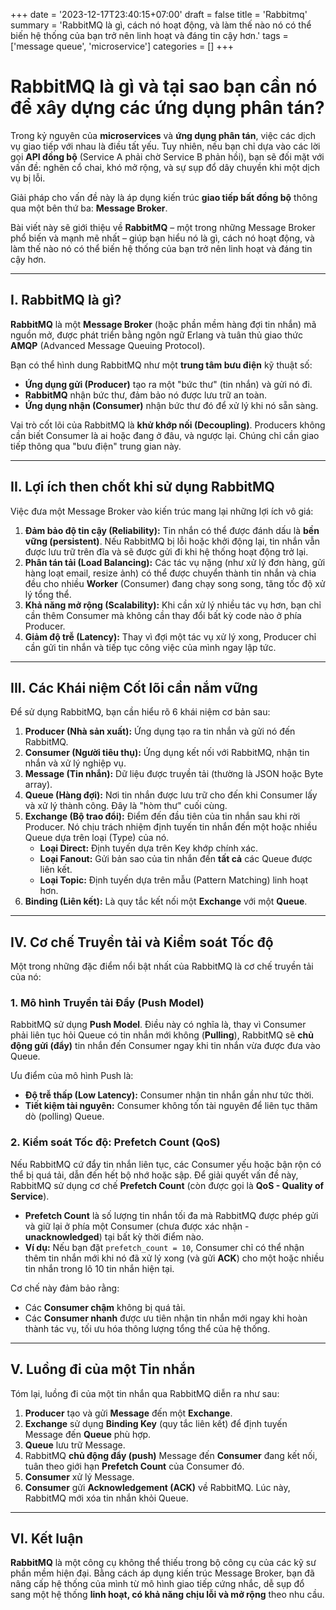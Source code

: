 +++
date = '2023-12-17T23:40:15+07:00'
draft = false
title = 'Rabbitmq'
summary = 'RabbitMQ là gì, cách nó hoạt động, và làm thế nào nó có thể biến hệ thống của bạn trở nên linh hoạt và đáng tin cậy hơn.'
tags = ['message queue', 'microservice']
categories = []
+++

# RabbitMQ là gì và tại sao bạn cần nó để xây dựng các ứng dụng phân tán?

Trong kỷ nguyên của **microservices** và **ứng dụng phân tán**, việc các dịch vụ giao tiếp với nhau là điều tất yếu. Tuy nhiên, nếu bạn chỉ dựa vào các lời gọi **API đồng bộ** (Service A phải chờ Service B phản hồi), bạn sẽ đối mặt với vấn đề: nghẽn cổ chai, khó mở rộng, và sự sụp đổ dây chuyền khi một dịch vụ bị lỗi.

Giải pháp cho vấn đề này là áp dụng kiến trúc **giao tiếp bất đồng bộ** thông qua một bên thứ ba: **Message Broker**.

Bài viết này sẽ giới thiệu về **RabbitMQ** – một trong những Message Broker phổ biến và mạnh mẽ nhất – giúp bạn hiểu nó là gì, cách nó hoạt động, và làm thế nào nó có thể biến hệ thống của bạn trở nên linh hoạt và đáng tin cậy hơn.

---

## I. RabbitMQ là gì?

**RabbitMQ** là một **Message Broker** (hoặc phần mềm hàng đợi tin nhắn) mã nguồn mở, được phát triển bằng ngôn ngữ Erlang và tuân thủ giao thức **AMQP** (Advanced Message Queuing Protocol).

Bạn có thể hình dung RabbitMQ như một **trung tâm bưu điện** kỹ thuật số:

* **Ứng dụng gửi (Producer)** tạo ra một "bức thư" (tin nhắn) và gửi nó đi.
* **RabbitMQ** nhận bức thư, đảm bảo nó được lưu trữ an toàn.
* **Ứng dụng nhận (Consumer)** nhận bức thư đó để xử lý khi nó sẵn sàng.

Vai trò cốt lõi của RabbitMQ là **khử khớp nối (Decoupling)**. Producers không cần biết Consumer là ai hoặc đang ở đâu, và ngược lại. Chúng chỉ cần giao tiếp thông qua "bưu điện" trung gian này.

---

## II. Lợi ích then chốt khi sử dụng RabbitMQ

Việc đưa một Message Broker vào kiến trúc mang lại những lợi ích vô giá:

1.  **Đảm bảo độ tin cậy (Reliability):** Tin nhắn có thể được đánh dấu là **bền vững (persistent)**. Nếu RabbitMQ bị lỗi hoặc khởi động lại, tin nhắn vẫn được lưu trữ trên đĩa và sẽ được gửi đi khi hệ thống hoạt động trở lại.
2.  **Phân tán tải (Load Balancing):** Các tác vụ nặng (như xử lý đơn hàng, gửi hàng loạt email, resize ảnh) có thể được chuyển thành tin nhắn và chia đều cho nhiều **Worker** (Consumer) đang chạy song song, tăng tốc độ xử lý tổng thể.
3.  **Khả năng mở rộng (Scalability):** Khi cần xử lý nhiều tác vụ hơn, bạn chỉ cần thêm Consumer mà không cần thay đổi bất kỳ code nào ở phía Producer.
4.  **Giảm độ trễ (Latency):** Thay vì đợi một tác vụ xử lý xong, Producer chỉ cần gửi tin nhắn và tiếp tục công việc của mình ngay lập tức.

---

## III. Các Khái niệm Cốt lõi cần nắm vững

Để sử dụng RabbitMQ, bạn cần hiểu rõ 6 khái niệm cơ bản sau:

1.  **Producer (Nhà sản xuất):** Ứng dụng tạo ra tin nhắn và gửi nó đến RabbitMQ.
2.  **Consumer (Người tiêu thụ):** Ứng dụng kết nối với RabbitMQ, nhận tin nhắn và xử lý nghiệp vụ.
3.  **Message (Tin nhắn):** Dữ liệu được truyền tải (thường là JSON hoặc Byte array).
4.  **Queue (Hàng đợi):** Nơi tin nhắn được lưu trữ cho đến khi Consumer lấy và xử lý thành công. Đây là "hòm thư" cuối cùng.
5.  **Exchange (Bộ trao đổi):** Điểm đến đầu tiên của tin nhắn sau khi rời Producer. Nó chịu trách nhiệm định tuyến tin nhắn đến một hoặc nhiều Queue dựa trên loại (Type) của nó.
    * **Loại Direct:** Định tuyến dựa trên Key khớp chính xác.
    * **Loại Fanout:** Gửi bản sao của tin nhắn đến **tất cả** các Queue được liên kết.
    * **Loại Topic:** Định tuyến dựa trên mẫu (Pattern Matching) linh hoạt hơn.
6.  **Binding (Liên kết):** Là quy tắc kết nối một **Exchange** với một **Queue**.

---

## IV. Cơ chế Truyền tải và Kiểm soát Tốc độ

Một trong những đặc điểm nổi bật nhất của RabbitMQ là cơ chế truyền tải của nó:

### 1. Mô hình Truyền tải Đẩy (Push Model)

RabbitMQ sử dụng **Push Model**. Điều này có nghĩa là, thay vì Consumer phải liên tục hỏi Queue có tin nhắn mới không (**Pulling**), RabbitMQ sẽ **chủ động gửi (đẩy)** tin nhắn đến Consumer ngay khi tin nhắn vừa được đưa vào Queue.

Ưu điểm của mô hình Push là:
* **Độ trễ thấp (Low Latency):** Consumer nhận tin nhắn gần như tức thời.
* **Tiết kiệm tài nguyên:** Consumer không tốn tài nguyên để liên tục thăm dò (polling) Queue.

### 2. Kiểm soát Tốc độ: Prefetch Count (QoS)

Nếu RabbitMQ cứ đẩy tin nhắn liên tục, các Consumer yếu hoặc bận rộn có thể bị quá tải, dẫn đến hết bộ nhớ hoặc sập. Để giải quyết vấn đề này, RabbitMQ sử dụng cơ chế **Prefetch Count** (còn được gọi là **QoS - Quality of Service**).

* **Prefetch Count** là số lượng tin nhắn tối đa mà RabbitMQ được phép gửi và giữ lại ở phía một Consumer (chưa được xác nhận - **unacknowledged**) tại bất kỳ thời điểm nào.
* **Ví dụ:** Nếu bạn đặt `prefetch_count = 10`, Consumer chỉ có thể nhận thêm tin nhắn mới khi nó đã xử lý xong (và gửi **ACK**) cho một hoặc nhiều tin nhắn trong lô 10 tin nhắn hiện tại.

Cơ chế này đảm bảo rằng:
* Các **Consumer chậm** không bị quá tải.
* Các **Consumer nhanh** được ưu tiên nhận tin nhắn mới ngay khi hoàn thành tác vụ, tối ưu hóa thông lượng tổng thể của hệ thống.

---

## V. Luồng đi của một Tin nhắn

Tóm lại, luồng đi của một tin nhắn qua RabbitMQ diễn ra như sau:

1.  **Producer** tạo và gửi **Message** đến một **Exchange**.
2.  **Exchange** sử dụng **Binding Key** (quy tắc liên kết) để định tuyến Message đến **Queue** phù hợp.
3.  **Queue** lưu trữ Message.
4.  RabbitMQ **chủ động đẩy (push)** Message đến **Consumer** đang kết nối, tuân theo giới hạn **Prefetch Count** của Consumer đó.
5.  **Consumer** xử lý Message.
6.  **Consumer** gửi **Acknowledgement (ACK)** về RabbitMQ. Lúc này, RabbitMQ mới xóa tin nhắn khỏi Queue.

---

## VI. Kết luận

**RabbitMQ** là một công cụ không thể thiếu trong bộ công cụ của các kỹ sư phần mềm hiện đại. Bằng cách áp dụng kiến trúc Message Broker, bạn đã nâng cấp hệ thống của mình từ mô hình giao tiếp cứng nhắc, dễ sụp đổ sang một hệ thống **linh hoạt, có khả năng chịu lỗi và mở rộng** theo nhu cầu.